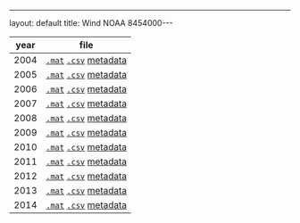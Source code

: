 ---
layout: default
title: Wind NOAA 8454000---

year | file
------|------
2004  |[``.mat``](Data/wind/8454000/2004/wind_2004_8454000.mat) [``.csv``](Data/wind/8454000/2004/wind_2004_8454000.csv) [metadata](Data/wind/8454000/2004/README_wind_2004_8454000.json)
2005  |[``.mat``](Data/wind/8454000/2005/wind_2005_8454000.mat) [``.csv``](Data/wind/8454000/2005/wind_2005_8454000.csv) [metadata](Data/wind/8454000/2005/README_wind_2005_8454000.json)
2006  |[``.mat``](Data/wind/8454000/2006/wind_2006_8454000.mat) [``.csv``](Data/wind/8454000/2006/wind_2006_8454000.csv) [metadata](Data/wind/8454000/2006/README_wind_2006_8454000.json)
2007  |[``.mat``](Data/wind/8454000/2007/wind_2007_8454000.mat) [``.csv``](Data/wind/8454000/2007/wind_2007_8454000.csv) [metadata](Data/wind/8454000/2007/README_wind_2007_8454000.json)
2008  |[``.mat``](Data/wind/8454000/2008/wind_2008_8454000.mat) [``.csv``](Data/wind/8454000/2008/wind_2008_8454000.csv) [metadata](Data/wind/8454000/2008/README_wind_2008_8454000.json)
2009  |[``.mat``](Data/wind/8454000/2009/wind_2009_8454000.mat) [``.csv``](Data/wind/8454000/2009/wind_2009_8454000.csv) [metadata](Data/wind/8454000/2009/README_wind_2009_8454000.json)
2010  |[``.mat``](Data/wind/8454000/2010/wind_2010_8454000.mat) [``.csv``](Data/wind/8454000/2010/wind_2010_8454000.csv) [metadata](Data/wind/8454000/2010/README_wind_2010_8454000.json)
2011  |[``.mat``](Data/wind/8454000/2011/wind_2011_8454000.mat) [``.csv``](Data/wind/8454000/2011/wind_2011_8454000.csv) [metadata](Data/wind/8454000/2011/README_wind_2011_8454000.json)
2012  |[``.mat``](Data/wind/8454000/2012/wind_2012_8454000.mat) [``.csv``](Data/wind/8454000/2012/wind_2012_8454000.csv) [metadata](Data/wind/8454000/2012/README_wind_2012_8454000.json)
2013  |[``.mat``](Data/wind/8454000/2013/wind_2013_8454000.mat) [``.csv``](Data/wind/8454000/2013/wind_2013_8454000.csv) [metadata](Data/wind/8454000/2013/README_wind_2013_8454000.json)
2014  |[``.mat``](Data/wind/8454000/2014/wind_2014_8454000.mat) [``.csv``](Data/wind/8454000/2014/wind_2014_8454000.csv) [metadata](Data/wind/8454000/2014/README_wind_2014_8454000.json)
